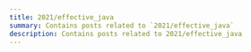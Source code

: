 ```yaml
---
title: 2021/effective_java
summary: Contains posts related to `2021/effective_java`
description: Contains posts related to 2021/effective_java
---
```

